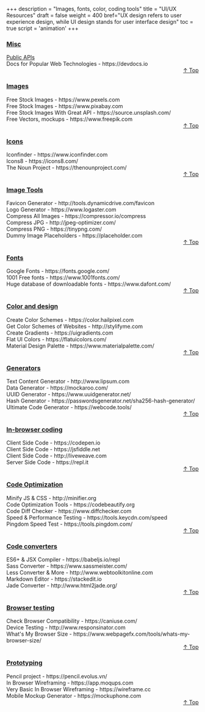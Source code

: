 +++
description = "Images, fonts, color, coding tools"
title = "UI/UX Resources"
draft = false
weight = 400
bref="UX design refers to user experience design, while UI design stands for user interface design"
toc = true
script = 'animation'
+++

<h3 class="section-head" id="h-Section0"><a href="#h-Section0">Misc</a></h3>
<a href="https://github.com/toddmotto/public-apis?utm_source=mybridge&utm_medium=blog&utm_campaign=read_more">Public APIs</a> <br/>
Docs for Popular Web Technologies - https://devdocs.io <br/>
<div style="text-align:right"> <a href="#top">&#8593; Top</a></div>

<h3 class="section-head" id="h-Section1"><a href="#h-Section1">Images</a></h3>
Free Stock Images - https://www.pexels.com <br/>
Free Stock Images - https://www.pixabay.com <br/>
Free Stock Images With Great API - https://source.unsplash.com/ <br/>
Free Vectors, mockups - https://www.freepik.com <br/>
<div style="text-align:right"> <a href="#top">&#8593; Top</a></div>

<h3 class="section-head" id="h-Section2"><a href="#h-Section2">Icons</a></h3>
Iconfinder - https://www.iconfinder.com<br/>
Icons8 - https://icons8.com/<br/>
The Noun Project - https://thenounproject.com/<br/>
<div style="text-align:right"> <a href="#top">&#8593; Top</a></div>

<h3 class="section-head" id="h-Section3"><a href="#h-Section3">Image Tools</a></h3>
Favicon Generator - http://tools.dynamicdrive.com/favicon <br/>
Logo Generator - https://www.logaster.com <br/>
Compress All Images - https://compressor.io/compress<br/>
Compress JPG - http://jpeg-optimizer.com/<br/>
Compress PNG - https://tinypng.com/<br/>
Dummy Image Placeholders - https://placeholder.com<br/>
<div style="text-align:right"> <a href="#top">&#8593; Top</a></div>

<h3 class="section-head" id="h-Section4"><a href="#h-Section4">Fonts</a></h3>
Google Fonts - https://fonts.google.com/<br/>
1001 Free fonts - https://www.1001fonts.com/<br/>
Huge database of downloadable fonts - https://www.dafont.com/<br/>
<div style="text-align:right"> <a href="#top">&#8593; Top</a></div>

<h3 class="section-head" id="h-Section5"><a href="#h-Section5">Color and design</a></h3>
Create Color Schemes - https://color.hailpixel.com<br/>
Get Color Schemes of Websites - http://stylifyme.com<br/>
Create Gradients - https://uigradients.com<br/>
Flat UI Colors - https://flatuicolors.com/<br/>
Material Design Palette - https://www.materialpalette.com/<br/>
<div style="text-align:right"> <a href="#top">&#8593; Top</a></div>

<h3 class="section-head" id="h-Section6"><a href="#h-Section6">Generators</a></h3>
Text Content Generator - http://www.lipsum.com <br/>
Data Generator - https://mockaroo.com/ <br/>
UUID Generator - https://www.uuidgenerator.net/ <br/>
Hash Generator - https://passwordsgenerator.net/sha256-hash-generator/ <br/>
Ultimate Code Generator - https://webcode.tools/ <br/>
<div style="text-align:right"> <a href="#top">&#8593; Top</a></div>

<h3 class="section-head" id="h-Section7"><a href="#h-Section7">In-browser coding</a></h3>
Client Side Code - https://codepen.io <br/>
Client Side Code - https://jsfiddle.net <br/>
Client Side Code - http://liveweave.com <br/>
Server Side Code - https://repl.it <br/>
<div style="text-align:right"> <a href="#top">&#8593; Top</a></div>

<h3 class="section-head" id="h-Section8"><a href="#h-Section8">Code Optimization</a></h3>
Minify JS & CSS - http://minifier.org<br/>
Code Optimization Tools - https://codebeautify.org<br/>
Code Diff Checker - https://www.diffchecker.com<br/>
Speed & Performance Testing - https://tools.keycdn.com/speed<br/>
Pingdom Speed Test - https://tools.pingdom.com/<br/>
<div style="text-align:right"> <a href="#top">&#8593; Top</a></div>

<h3 class="section-head" id="h-Section9"><a href="#h-Section9">Code converters</a></h3>
ES6+ & JSX Compiler - https://babeljs.io/repl<br/>
Sass Converter - https://www.sassmeister.com/<br/>
Less Converter & More - http://www.webtoolkitonline.com<br/>
Markdown Editor - https://stackedit.io<br/>
Jade Converter - http://www.html2jade.org/<br/>
<div style="text-align:right"> <a href="#top">&#8593; Top</a></div>

<h3 class="section-head" id="h-Section10"><a href="#h-Section10">Browser testing</a></h3>
Check Browser Compatibility - https://caniuse.com/<br/>
Device Testing - http://www.responsinator.com<br/>
What's My Browser Size - https://www.webpagefx.com/tools/whats-my-browser-size/<br/>
<div style="text-align:right"> <a href="#top">&#8593; Top</a></div>

<h3 class="section-head" id="h-Section11"><a href="#h-Section11">Prototyping</a></h3>
Pencil project - https://pencil.evolus.vn/<br/>
In Browser Wireframing - https://app.moqups.com <br/>
Very Basic In Browser Wireframing - https://wireframe.cc <br/>
Mobile Mockup Generator - https://mockuphone.com <br/>
<div style="text-align:right"> <a href="#top">&#8593; Top</a></div>